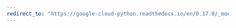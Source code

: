 ```yaml
---
redirect_to: "https://google-cloud-python.readthedocs.io/en/0.17.0/_modules/gcloud/logging/connection.html"
---
```

